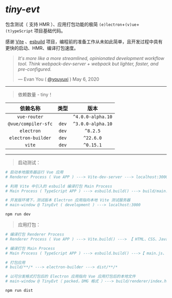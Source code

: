 # *tiny-evt*

包含测试（ 支持 HMR ）、应用打包功能的极简 `(e)lectron`+`(v)ue`+`(t)ypeScript` 项目基础代码。

感谢 [Vite](https://github.com/vuejs/vite) 、[esbuild](https://github.com/evanw/esbuild) 项目，编程前的准备工作从未如此简单，且开发过程中具有更快的启动、HMR、编译打包速度。

> *It's more like a more streamlined, opinionated development workflow tool. Think webpack-dev-server + webpack but lighter, faster, and pre-configured.*
>
> &mdash; Evan You ( [@youyuxi](https://twitter.com/youyuxi/status/1258112624300118022) ) May 6, 2020

---
> 依赖数量 - tiny！

| 依赖名称 | 类型 | 版本
| :---:|:---:|:---:|
| `vue-router` || `^4.0.0-alpha.10`
| `@vue/compiler-sfc` | `dev` | `^3.0.0-alpha.10`
| `electron` | `dev` | `^8.2.5`
| `electron-builder` | `dev` | `^22.6.0`
| `vite` | `dev` | `^0.15.1`

---

> 启动测试：

```bash
# 启动本地服务器运行 Vue 应用
# Renderer Process ( Vue APP ) ---> Vite-dev-server ---> localhost:3000

# 利用 Vite 中引入的 esbuild 编译打包 Main Process
# Main Process ( TypeScript APP ) ---> esbuild.build() ---> build/main.js

# 开发版环境下，测试版本 Electron 应用指向本地 Vite 测试服务器
# main-window @ TinyEvt ( development ) ---> localhost:3000

npm run dev
```

> 应用打包：

```bash
# 编译打包 Renderer Process
# Renderer Process ( Vue APP ) ---> Vite.build() ---> 【 HTML、CSS、JavaScript、etc.】@ build/renderer/

# 编译打包 Main Process
# Main Process ( TypeScript APP ) ---> esbuild.build() --->【 main.js、etc. 】@ build/

# 打包应用
# build/**/* ---> electron-builder ---> dist/**/*

# 以可分发格式打包后的 Electron 应用指向 Vue 应用打包后的本地文件
# main-window @ TinyEvt（ packed，DMG 格式 ）---> build/renderer/index.html

npm run dist
```
